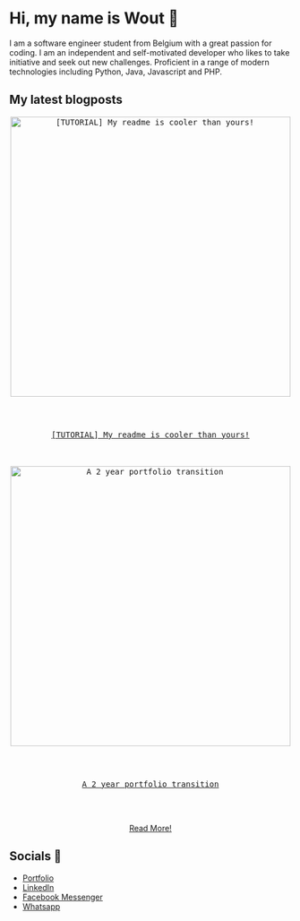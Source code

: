 # Hi, my name is Wout 👋
I am a software engineer student from Belgium with a great passion for coding. I am an independent and self-motivated developer who likes to take initiative and seek out new challenges. Proficient in a range of modern technologies including Python, Java, Javascript and PHP.</p>


## My latest blogposts
<div align="center">
<a href="https://woutverbiest.be/blog/article/tutorial_my_readme_is_cooler_than_yours_update_readme_automatically_via_rest_api">
<kbd>
<img src="https://woutverbiest.be/storage/78/githubreadme.png" alt="[TUTORIAL] My readme is cooler than yours!" width="500px" />

</br></br>

<p>[TUTORIAL] My readme is cooler than yours!</p>
</kbd>
</a>
</br></br>
<a href="https://woutverbiest.be/blog/article/a_2_year_portfolio_transition">
<kbd>
<img src="https://woutverbiest.be/storage/48/ezgif.com-gif-maker.gif" alt="A 2 year portfolio transition" width="500px" />

</br></br>

<p>A 2 year portfolio transition</p>
</kbd>
</a>
</br></br>

<a href="https://woutverbiest.be/blog">Read More!</a>
</div>

## Socials 🤘

- <a href="https://woutverbiest.be">Portfolio</a>
- <a href="https://www.linkedin.com/in/verbiestwout/">LinkedIn</a>
- <a href="https://m.me/verbiestwout">Facebook Messenger</a>
-   <a href="https://api.whatsapp.com/send?phone=+32498181447">Whatsapp</a>
